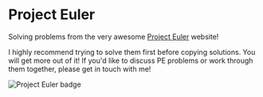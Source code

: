 # Project Euler 

Solving problems from the very awesome [Project Euler](https://projecteuler.net) website!

I highly recommend trying to solve them first before copying solutions.  You will get more out of it!  If you'd like to discuss PE problems or work through them together, please get in touch with me!

![Project Euler badge](https://projecteuler.net/profile/ksasaki.png)
